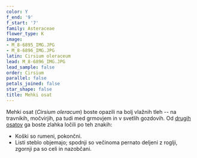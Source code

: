 ```yaml
---
color: Y
f_end: '9'
f_start: '7'
family: Asteraceae
flower_type: K
image:
- M_8-6895_IMG.JPG
- M_8-6896_IMG.JPG
latin: Cirsium oleraceum
lead: M_8-6896_IMG.JPG
lead_sample: false
order: Cirsium
parallel: false
petals_joined: false
star_shape: false
title: Mehki osat
---
```

Mehki osat (*Cirsium oleracum*) boste opazili na bolj vlažnih tleh -- na travnikih, močvirjih, pa tudi med grmovjem in v svetlih gozdovih. Od [drugih osatov](../genus/cirsium/) ga boste zlahka ločili po teh znakih:

-   Koški so rumeni, pokončni.
-   Listi steblo objemajo; spodnji so večinoma pernato deljeni z roglji, zgornji pa so celi in nazobčani.

